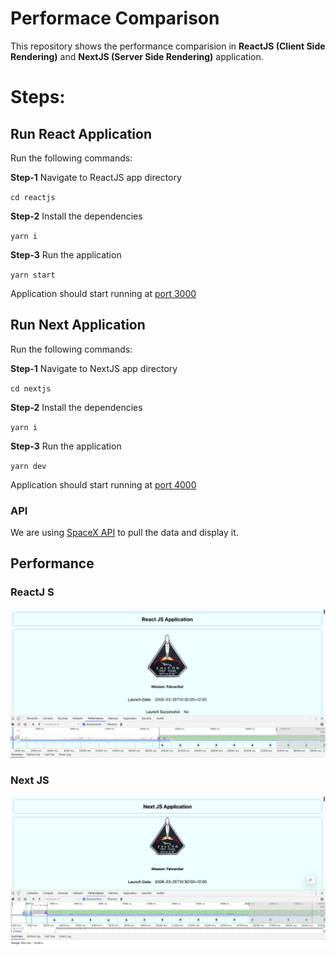 # Performace Comparison

This repository shows the performance comparision in **ReactJS (Client Side Rendering)** and **NextJS (Server Side Rendering)** application.

# Steps:

## Run React Application

Run the following commands:

**Step-1** Navigate to ReactJS app directory

`cd reactjs`

**Step-2** Install the dependencies

`yarn i`

**Step-3** Run the application

`yarn start`

Application should start running at [port 3000](http://localhost:3000/)

## Run Next Application

Run the following commands:

**Step-1** Navigate to NextJS app directory

`cd nextjs`

**Step-2** Install the dependencies

`yarn i`

**Step-3** Run the application

`yarn dev`

Application should start running at [port 4000](http://localhost:4000/)

### API

We are using [SpaceX API](https://api.spacexdata.com/v3/launches) to pull the data and display it.

## Performance

### ReactJ S

![React App](./performance/react.png)

### Next JS

![Next App](./performance/next.png)